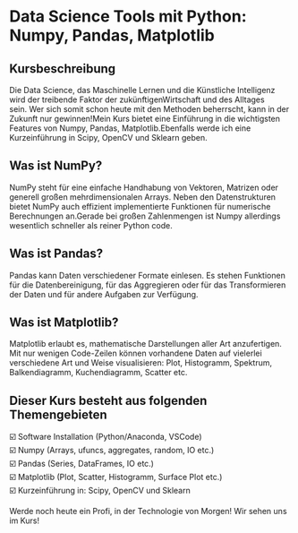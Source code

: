 # Data Science Tools mit Python: Numpy, Pandas, Matplotlib

## Kursbeschreibung

Die Data Science, das Maschinelle Lernen und die Künstliche Intelligenz wird der treibende Faktor der zukünftigenWirtschaft und des Alltages sein. Wer sich somit schon heute mit den Methoden beherrscht, kann in der Zukunft nur gewinnen!Mein Kurs bietet eine Einführung in die wichtigsten Features von Numpy, Pandas, Matplotlib.Ebenfalls werde ich eine Kurzeinführung in Scipy, OpenCV und Sklearn geben.

## Was ist NumPy?

NumPy steht für eine einfache Handhabung von Vektoren, Matrizen oder generell großen mehrdimensionalen Arrays. Neben den Datenstrukturen bietet NumPy auch effizient implementierte Funktionen für numerische Berechnungen an.Gerade bei großen Zahlenmengen ist Numpy allerdings wesentlich schneller als reiner Python code.

## Was ist Pandas?

Pandas kann Daten verschiedener Formate einlesen. Es stehen Funktionen für die Datenbereinigung, für das Aggregieren oder für das Transformieren der Daten und für andere Aufgaben zur Verfügung.

## Was ist Matplotlib?

Matplotlib erlaubt es, mathematische Darstellungen aller Art anzufertigen. Mit nur wenigen Code-Zeilen können vorhandene Daten auf vielerlei verschiedene Art und Weise visualisieren: Plot, Histogramm, Spektrum, Balkendiagramm, Kuchendiagramm, Scatter etc.

## Dieser Kurs besteht aus folgenden Themengebieten

☑️ Software Installation (Python/Anaconda, VSCode)  
☑️ Numpy (Arrays, ufuncs, aggregates, random, IO etc.)  
☑️ Pandas (Series, DataFrames, IO etc.)  
☑️ Matplotlib (Plot, Scatter, Histogramm, Surface Plot etc.)  
☑️ Kurzeinführung in: Scipy, OpenCV und Sklearn

Werde noch heute ein Profi, in der Technologie von Morgen! Wir sehen uns im Kurs!
